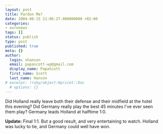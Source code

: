 ```yaml
---
layout: post
title: Pardon Me?
date: 2004-06-15 21:06:27.000000000 +02:00
categories:
- euronews
tags: []
status: publish
type: post
published: true
meta: {}
author:
  login: shanson
  email: papascott-wp@gmail.com
  display_name: PapaScott
  first_name: Scott
  last_name: Hanson
# excerpt: !ruby/object:Hpricot::Doc
  # options: {}
---
```

<p>Did Holland really leave both their defense and their midfield at the hotel this evening? Did Germany really play the best 45 minutes I've ever seen them play? Germany leads Holland at halftime 1:0.</p>
<p><strong>Update:</strong> Final 1:1. But a good result, and very entertaining to watch. Holland was lucky to tie, and Germany could well have won.</p>
